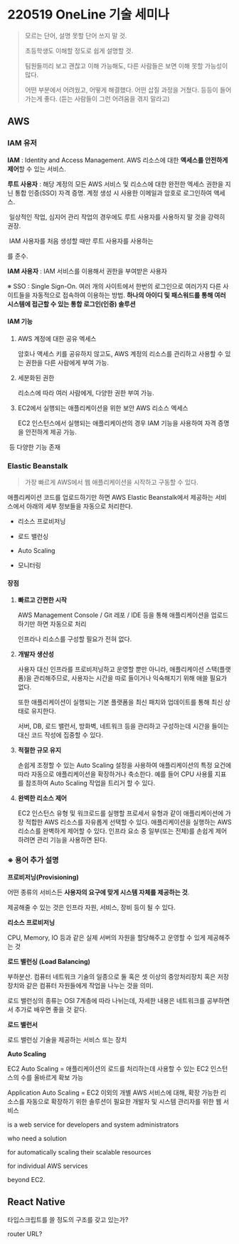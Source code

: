 # 220519 OneLine 기술 세미나

> 모르는 단어, 설명 못할 단어 쓰지 말 것.
>
> 초등학생도 이해할 정도로 쉽게 설명할 것.
>
> 팀원들끼리 보고 괜찮고 이해 가능해도, 다른 사람들은 보면 이해 못할 가능성이 많다.
>
> 어떤 부분에서 어려웠고, 어떻게 해결했다. 어떤 삽질 과정을 거쳤다. 등등이 들어가는게 좋다. (듣는 사람들이 그런 어려움을 겪지 말라고)

## AWS

### IAM 유저

**IAM** : Identity and Access Management. AWS 리소스에 대한 **액세스를 안전하게 제어**할 수 있는 서비스.

**루트 사용자** : 해당 계정의 모든 AWS 서비스 및 리소스에 대한 완전한 엑세스 권한을 지닌 통합 인증(SSO) 자격 증명. 계정 생성 시 사용한 이메일과 암호로 로그인하여 액세스.

​	일상적인 작업, 심지어 관리 작업의 경우에도 루트 사용자를 사용하지 말 것을 강력히 권장.

​	IAM 사용자를 처음 생성할 때만 루트 사용자를 사용하는 

[모범사례]: https://docs.aws.amazon.com/IAM/latest/UserGuide/best-practices.html#create-iam-users	"모범사례"

를 준수.

**IAM 사용자** : IAM 서비스를 이용해서 권한을 부여받은 사용자



※ SSO : Single Sign-On. 여러 개의 사이트에서 한번의 로그인으로 여러가지 다른 사이트들을 자동적으로 접속하여 이용하는 방법. **하나의 아이디 및 패스워드를 통해 여러 시스템에 접근할 수 있는 통합 로그인(인증) 솔루션**



#### IAM 기능

1) AWS 계정에 대한 공유 엑세스

   암호나 액세스 키를 공유하지 않고도, AWS 계정의 리소스를 관리하고 사용할 수 있는 권한을 다른 사람에게 부여 가능.

2) 세분화된 권한

   리소스에 따라 여러 사람에게, 다양한 권한 부여 가능.

3) EC2에서 실행되는 애플리케이션을 위한 보안 AWS 리소스 엑세스

   EC2 인스턴스에서 실행되는 애플리케이션의 경우 IAM 기능을 사용하여 자격 증명을 안전하게 제공 가능.

​	등 다양한 기능 존재



### Elastic Beanstalk

> 가장 빠르게 AWS에서 웹 애플리케이션을 시작하고 구동할 수 있다.

애플리케이션 코드를 업로드하기만 하면 AWS Elastic Beanstalk에서 제공하는 서비스에서 아래의 세부 정보들을 자동으로 처리한다.

- 리소스 프로비저닝

- 로드 밸런싱

- Auto Scaling

- 모니터링

#### 장점

1. **빠르고 간편한 시작**

   AWS Management Console / Git 레포 / IDE 등을 통해 애플리케이션을 업로드하기만 하면 자동으로 처리

   인프라나 리소스를 구성할 필요가 전혀 없다.

2. **개발자 생산성**

   사용자 대신 인프라를 프로비저닝하고 운영할 뿐만 아니라, 애플리케이션 스택(플랫폼)을 관리해주므로, 사용자는 시간을 따로 들이거나 익숙해지기 위해 애쓸 필요가 없다.

   또한 애플리케이션이 실행되는 기본 플랫폼을 최신 패치와 업데이트를 통해 최신 상태로 유지한다.

   서버, DB, 로드 밸런서, 방화벽, 네트워크 등을 관리하고 구성하는데 시간을 들이는 대신 코드 작성에 집중할 수 있다.

3. **적절한 규모 유지**

   손쉽게 조정할 수 있는 Auto Scaling 설정을 사용하여 애플리케이션의 특정 요건에 따라 자동으로 애플리케이션을 확장하거나 축소한다. 예를 들어 CPU 사용률 지표를 참조하여 Auto Scaling 작업을 트리거 할 수 있다.

4. **완벽한 리소스 제어**

   EC2 인스턴스 유형 및 워크로드를 실행할 프로세서 유형과 같이 애플리케이션에 가장 적합한 AWS 리소스를 자유롭게 선택할 수 있다. 애플리케이션을 실행하는 AWS 리소스를 완벽하게 제어할 수 있다. 인프라 요소 중 일부(또는 전체)를 손쉽게 제어하려면 관리 기능을 사용하면 된다.



### ※ 용어 추가 설명

**프로비저닝(Provisioning)**

어떤 종류의 서비스든 **사용자의 요구에 맞게 시스템 자체를 제공하는 것**.

제공해줄 수 있는 것은 인프라 자원, 서비스, 장비 등이 될 수 있다.

**리소스 프로비저닝**

CPU, Memory, IO 등과 같은 실제 서버의 자원을 할당해주고 운영할 수 있게 제공해주는 것

**로드 밸런싱 (Load Balancing)**

부하분산. 컴퓨터 네트워크 기술의 일종으로 둘 혹은 셋 이상의 중앙처리장치 혹은 저장장치와 같은 컴퓨터 자원들에게 작업을 나누는 것을 의미.

로드 밸런싱의 종류는 OSI 7계층에 따라 나뉘는데, 자세한 내용은 네트워크를 공부하면서 추가로 배우면 좋을 것 같다.

**로드 밸런서**

로드 밸런싱 기술을 제공하는 서비스 또는 장치

**Auto Scaling**

EC2 Auto Scaling = 애플리케이션의 로드를 처리하는데 사용할 수 있는 EC2 인스턴스의 수를 올바르게 확보 가능

Application Auto Scaling = EC2 이외의 개별 AWS 서비스에 대해, 확장 가능한 리소스를 자동으로 확장하기 위한 솔루션이 필요한 개발자 및 시스템 관리자를 위한 웹 서비스

is a web service for developers and system administrators

who need a solution

for automatically scaling their scalable resources 

for individual AWS services

beyond EC2.

##  React Native

타입스크립트를 쓸 정도의 구조를 갖고 있는가?



router URL?